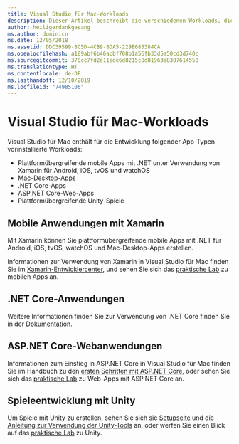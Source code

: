 ```yaml
---
title: Visual Studio für Mac-Workloads
description: Dieser Artikel beschreibt die verschiedenen Workloads, die in Visual Studio für Mac verwendet werden können, einschließlich mobiler Xamarin-Apps, ASP.NET Core und Unity für Spiele.
author: heiligerdankgesang
ms.author: dominicn
ms.date: 12/05/2018
ms.assetid: DDC39599-8C5D-4CB9-8DA5-229E085384CA
ms.openlocfilehash: a189abf6b46acbf708b1a56fb33d5a50cd3d740c
ms.sourcegitcommit: 370cc7fd2e11ede6d8215c8d81963a8307614550
ms.translationtype: HT
ms.contentlocale: de-DE
ms.lasthandoff: 12/10/2019
ms.locfileid: "74985106"
---
```

# <a name="visual-studio-for-mac-workloads"></a>Visual Studio für Mac-Workloads

Visual Studio für Mac enthält für die Entwicklung folgender App-Typen vorinstallierte Workloads:

* Plattformübergreifende mobile Apps mit .NET unter Verwendung von Xamarin für Android, iOS, tvOS und watchOS
* Mac-Desktop-Apps
* .NET Core-Apps
* ASP.NET Core-Web-Apps
* Plattformübergreifende Unity-Spiele

## <a name="mobile-applications-with-xamarin"></a>Mobile Anwendungen mit Xamarin

Mit Xamarin können Sie plattformübergreifende mobile Apps mit .NET für Android, iOS, tvOS, watchOS und Mac-Desktop-Apps erstellen.

Informationen zur Verwendung von Xamarin in Visual Studio für Mac finden Sie im [Xamarin-Entwicklercenter](https://developer.xamarin.com/), und sehen Sie sich das [praktische Lab](https://github.com/Microsoft/vs4mac-labs/tree/master/Mobile/Getting-Started) zu mobilen Apps an.

## <a name="net-core-applications"></a>.NET Core-Anwendungen

Weitere Informationen finden Sie zur Verwendung von .NET Core finden Sie in der [Dokumentation](/dotnet/core/).

## <a name="aspnet-core-web-applications"></a>ASP.NET Core-Webanwendungen

Informationen zum Einstieg in ASP.NET Core in Visual Studio für Mac finden Sie im Handbuch zu den [ersten Schritten mit ASP.NET Core](asp-net-core.md), oder sehen Sie sich das [praktische Lab](https://github.com/Microsoft/vs4mac-labs/tree/master/Web/Getting-Started) zu Web-Apps mit ASP.NET Core an.

## <a name="unity-game-development"></a>Spieleentwicklung mit Unity

Um Spiele mit Unity zu erstellen, sehen Sie sich sie [Setupseite](setup-vsmac-tools-unity.md) und die [Anleitung zur Verwendung der Unity-Tools](using-vsmac-tools-unity.md) an, oder werfen Sie einen Blick auf das [praktische Lab](https://github.com/Microsoft/vs4mac-labs/tree/master/Unity/Getting-Started) zu Unity.
